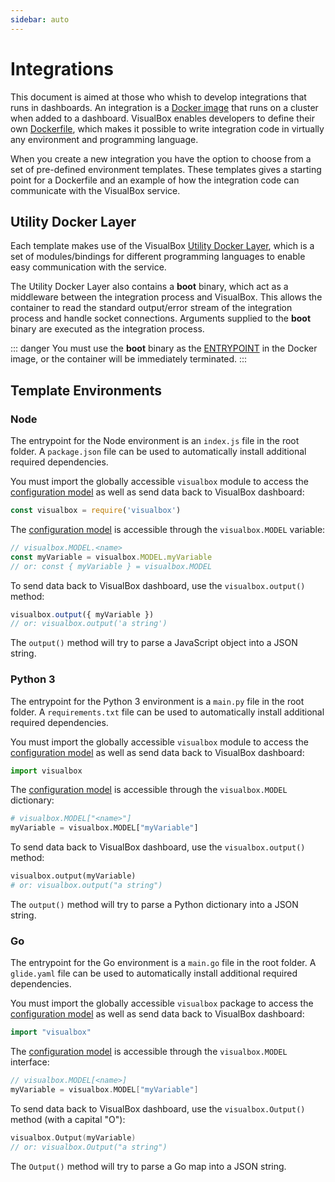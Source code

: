 ```yaml
---
sidebar: auto
---
```


# Integrations

This document is aimed at those who whish to develop integrations that runs in dashboards. An integration is a [Docker image](https://docs.docker.com/engine/reference/commandline/images/) that runs on a cluster when added to a dashboard. VisualBox enables developers to define their own [Dockerfile](https://docs.docker.com/engine/reference/builder/), which makes it possible to write integration code in virtually any environment and programming language.

When you create a new integration you have the option to choose from a set of pre-defined environment templates. These templates gives a starting point for a Dockerfile and an example of how the integration code can communicate with the VisualBox service.

## Utility Docker Layer

Each template makes use of the VisualBox [Utility Docker Layer](https://github.com/visualbox/visualbox-base-images/blob/master/utils/Dockerfile), which is a set of modules/bindings for different programming languages to enable easy communication with the service.

The Utility Docker Layer also contains a **boot** binary, which act as a middleware between the integration process and VisualBox. This allows the container to read the standard output/error stream of the integration process and handle socket connections. Arguments supplied to the **boot** binary are executed as the integration process.

::: danger
You must use the **boot** binary as the [ENTRYPOINT](https://docs.docker.com/engine/reference/builder/#entrypoint) in the Docker image, or the container will be immediately terminated.
:::

## Template Environments

### Node

The entrypoint for the Node environment is an `index.js` file in the root folder. A `package.json` file can be used to automatically install additional required dependencies.

You must import the globally accessible `visualbox` module to access the [configuration model](/configmodel/) as well as send data back to VisualBox dashboard:

``` js
const visualbox = require('visualbox')
```

The [configuration model](/configmodel/) is accessible through the `visualbox.MODEL` variable:

``` js
// visualbox.MODEL.<name>
const myVariable = visualbox.MODEL.myVariable
// or: const { myVariable } = visualbox.MODEL
```

To send data back to VisualBox dashboard, use the `visualbox.output()` method:

``` js
visualbox.output({ myVariable })
// or: visualbox.output('a string')
```

The `output()` method will try to parse a JavaScript object into a JSON string.

### Python 3

The entrypoint for the Python 3 environment is a `main.py` file in the root folder. A `requirements.txt` file can be used to automatically install additional required dependencies.

You must import the globally accessible `visualbox` module to access the [configuration model](/configmodel/) as well as send data back to VisualBox dashboard:

``` python
import visualbox
```

The [configuration model](/configmodel/) is accessible through the `visualbox.MODEL` dictionary:

``` python
# visualbox.MODEL["<name>"]
myVariable = visualbox.MODEL["myVariable"]
```

To send data back to VisualBox dashboard, use the `visualbox.output()` method:

``` python
visualbox.output(myVariable)
# or: visualbox.output("a string")
```

The `output()` method will try to parse a Python dictionary into a JSON string.

### Go

The entrypoint for the Go environment is a `main.go` file in the root folder. A `glide.yaml` file can be used to automatically install additional required dependencies.

You must import the globally accessible `visualbox` package to access the [configuration model](/configmodel/) as well as send data back to VisualBox dashboard:

``` go
import "visualbox"
```

The [configuration model](/configmodel/) is accessible through the `visualbox.MODEL` interface:

``` go
// visualbox.MODEL[<name>]
myVariable = visualbox.MODEL["myVariable"]
```

To send data back to VisualBox dashboard, use the `visualbox.Output()` method (with a capital "O"):

``` go
visualbox.Output(myVariable)
// or: visualbox.Output("a string")
```

The `Output()` method will try to parse a Go map into a JSON string.
